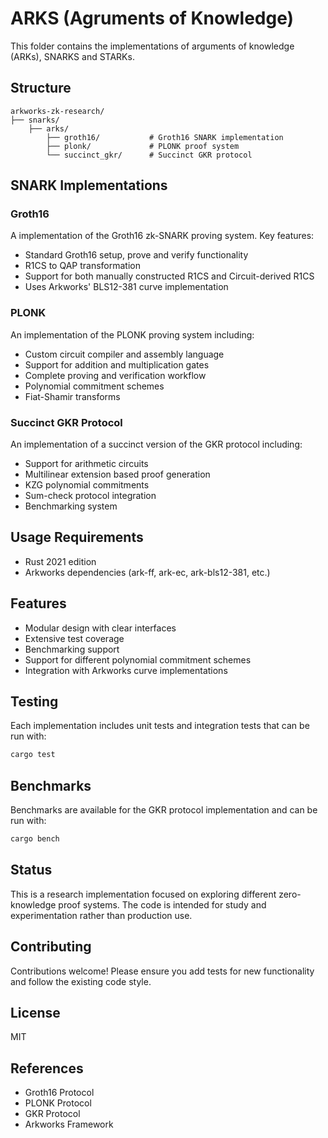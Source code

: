 # ARKS (Agruments of Knowledge)

This folder contains the implementations of arguments of knowledge (ARKs), SNARKS and STARKs.

## Structure

```
arkworks-zk-research/
├── snarks/
    ├── arks/
        ├── groth16/           # Groth16 SNARK implementation
        ├── plonk/             # PLONK proof system
        └── succinct_gkr/      # Succinct GKR protocol 
```

## SNARK Implementations

### Groth16

A implementation of the Groth16 zk-SNARK proving system. Key features:

- Standard Groth16 setup, prove and verify functionality
- R1CS to QAP transformation
- Support for both manually constructed R1CS and Circuit-derived R1CS
- Uses Arkworks' BLS12-381 curve implementation

### PLONK 

An implementation of the PLONK proving system including:

- Custom circuit compiler and assembly language
- Support for addition and multiplication gates
- Complete proving and verification workflow
- Polynomial commitment schemes
- Fiat-Shamir transforms

### Succinct GKR Protocol

An implementation of a succinct version of the GKR protocol including:

- Support for arithmetic circuits
- Multilinear extension based proof generation
- KZG polynomial commitments
- Sum-check protocol integration
- Benchmarking system

## Usage Requirements

- Rust 2021 edition
- Arkworks dependencies (ark-ff, ark-ec, ark-bls12-381, etc.)

## Features

- Modular design with clear interfaces
- Extensive test coverage 
- Benchmarking support
- Support for different polynomial commitment schemes
- Integration with Arkworks curve implementations

## Testing

Each implementation includes unit tests and integration tests that can be run with:

```bash
cargo test
```

## Benchmarks 

Benchmarks are available for the GKR protocol implementation and can be run with:

```bash
cargo bench
```

## Status

This is a research implementation focused on exploring different zero-knowledge proof systems. The code is intended for study and experimentation rather than production use.

## Contributing

Contributions welcome! Please ensure you add tests for new functionality and follow the existing code style.

## License
MIT

## References

- Groth16 Protocol
- PLONK Protocol 
- GKR Protocol
- Arkworks Framework